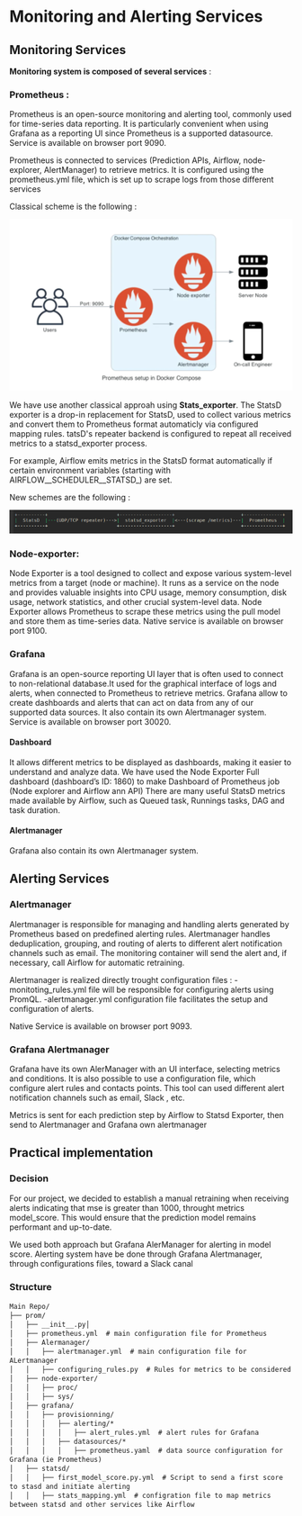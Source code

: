 # Monitoring and Alerting Services

## Monitoring Services

**Monitoring system is composed of several services** :

### Prometheus :

Prometheus is an open-source monitoring and alerting tool, commonly used for time-series data reporting. It is particularly convenient when using Grafana as a reporting UI since Prometheus is a supported datasource. Service is available on browser port 9090.

Prometheus is connected to services (Prediction APIs, Airflow, node-explorer, AlertManager) to retrieve metrics.
It is configured using the prometheus.yml file, which is set up to scrape logs from those different services

Classical scheme is the following :

![Schema classique du fonctionnement de Prometheus](images/prometheus.png)

We have use another classical approah using **Stats_exporter**. The StatsD exporter is a drop-in replacement for StatsD, used to collect various metrics and convert them to Prometheus format automaticly via configured mapping rules.
tatsD's repeater backend is configured to repeat all received metrics to a statsd_exporter process.

For example, Airflow emits metrics in the StatsD format automatically if certain environment variables (starting with AIRFLOW__SCHEDULER__STATSD_) are set.

New schemes are the following :

![Statsd exporter](images/statsd_exporter.png)

### Node-exporter:

Node Exporter is a tool designed to collect and expose various system-level metrics from a target (node or machine). 
It runs as a service on the node and provides valuable insights into CPU usage, memory consumption, disk usage, network statistics, and other crucial system-level data. 
Node Exporter allows Prometheus to scrape these metrics using the pull model and store them as time-series data. Native service is available on browser port 9100.

### Grafana

Grafana is an open-source reporting UI layer that is often used to connect to non-relational database.It used for the graphical interface of logs and alerts, when  connected to Prometheus to retrieve metrics.
Grafana allow to create dashboards and alerts that can act on data from any of our supported data sources.
It also contain its own Alertmanager system.
Service is available on browser port 30020.



#### Dashboard

It allows different metrics to be displayed as dashboards, making it easier to understand and analyze data.
We have used the Node Exporter Full dashboard (dashboard’s ID: 1860) to make Dashboard of Prometheus job (Node explorer and Airflow ann API)
There are many  useful StatsD metrics made available by Airflow, such as Queued task, Runnings tasks, DAG and task duration. 

#### Alertmanager

Grafana also contain its own Alertmanager system.

## Alerting Services

### Alertmanager

Alertmanager is responsible for managing and handling alerts generated by Prometheus based on predefined alerting rules. Alertmanager handles deduplication, grouping, and routing of alerts to different alert notification channels such as email.
The monitoring container will send the alert and, if necessary, call Airflow for automatic retraining.

Alertmanager is realized directly trought configuration files :
    -monitoting_rules.yml file will be responsible for configuring alerts using PromQL.
    -alertmanager.yml configuration file facilitates the setup and configuration of alerts.

Native Service is available on browser port 9093.

### Grafana Alertmanager

Grafana have its own AlerManager with an UI interface, selecting metrics and conditions. It is also possible to use a configuration file, which configure alert rules and contacts points.
This tool can used different alert notification channels such as email, Slack , etc.

Metrics is sent for each prediction step by Airflow to Statsd Exporter, then send to Alertmanager and Grafana own alertmanager


## Practical implementation

### Decision
For our project, we decided to establish a manual retraining when receiving alerts indicating that mse is greater than 1000, throught metrics model_score. This would ensure that the prediction model remains performant and up-to-date. 

We used both approach but Grafana AlerManager for alerting in model score.
Alerting system have be done through Grafana Alertmanager, through configurations files, toward a Slack canal

### Structure

```text
Main Repo/
├── prom/
│   ├── __init__.py│   
│   ├── prometheus.yml  # main configuration file for Prometheus
│   ├── Alermanager/
│   │   ├── alertmanager.yml  # main configuration file for ALertmanager
│   │   ├── configuring_rules.py  # Rules for metrics to be considered
│   ├── node-exporter/
│   │   ├── proc/
│   │   ├── sys/
│   ├── grafana/
│   │   ├── provisionning/
│   │   │   ├── alerting/*
│   │   │   │   ├── alert_rules.yml  # alert rules for Grafana
│   │   │   ├── datasources/*
│   │   │   │   ├── prometheus.yaml  # data source configuration for Grafana (ie Prometheus)
│   ├── statsd/
│   │   ├── first_model_score.py.yml  # Script to send a first score to stasd and initiate alerting
│   │   ├── stats_mapping.yml  # configration file to map metrics between statsd and other services like Airflow
```

